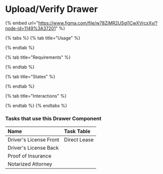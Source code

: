 # Upload/Verify Drawer

{% embed url="https://www.figma.com/file/w78ZiMR2USgl1CwXVrcxXv/?node-id=1149%3A37201" %}

{% tabs %}
{% tab title="Usage" %}

{% endtab %}

{% tab title="Requirements" %}

{% endtab %}

{% tab title="States" %}

{% endtab %}

{% tab title="Interactions" %}

{% endtab %}
{% endtabs %}

### Tasks that use this Drawer Component

| Name | Task Table |
| :--- | :--- |
| Driver's License Front | Direct Lease  |
| Driver's License Back |  |
| Proof of Insurance |  |
| Notarized Attorney |  |

